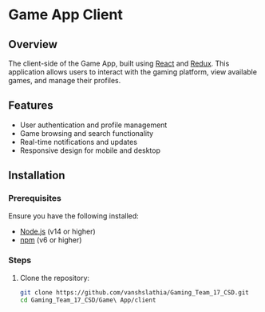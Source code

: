 # Game App Client

## Overview

The client-side of the Game App, built using [React](https://reactjs.org/) and [Redux](https://redux.js.org/). This application allows users to interact with the gaming platform, view available games, and manage their profiles.

## Features

- User authentication and profile management
- Game browsing and search functionality
- Real-time notifications and updates
- Responsive design for mobile and desktop

## Installation

### Prerequisites

Ensure you have the following installed:

- [Node.js](https://nodejs.org/) (v14 or higher)
- [npm](https://www.npmjs.com/) (v6 or higher)

### Steps

1. Clone the repository:

   ```bash
   git clone https://github.com/vanshslathia/Gaming_Team_17_CSD.git
   cd Gaming_Team_17_CSD/Game\ App/client
